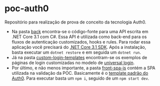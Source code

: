 # poc-auth0
Repositório para realização de prova de conceito da tecnologia Auth0.

- Na pasta [back](./back) encontra-se o código-fonte para uma API escrita em .NET Core 3.1 com C#. Essa API é utilizada como back-end para os fluxos de autenticação customizados, hooks e rules. Para rodar essa aplicação você precisará do [.NET Core 3.1 SDK](https://dotnet.microsoft.com/download/dotnet/3.1). Após a instalação, basta executar um `dotnet restore` e em seguida um `dotnet run`.
- Já na pasta [custom-login-templates](./custom-login-templates) encontram-se os exemplos de páginas de login customizadas no modelo de [universal login](https://auth0.com/docs/universal-login).
- Por último, e não menos importante, a pasta [front-spa-js](./front-spa-js) contém a SPA utilizada na validação da POC. Basicamente é o [template padrão do Auth0](https://github.com/auth0/auth0-spa-js). Para executar basta um `npm i`, seguido de um `npm start dev`.


